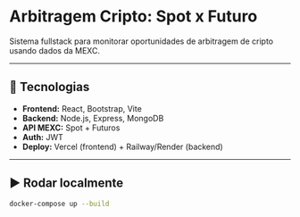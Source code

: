 # Arbitragem Cripto: Spot x Futuro

Sistema fullstack para monitorar oportunidades de arbitragem de cripto usando dados da MEXC.

---

## 🔧 Tecnologias

- **Frontend:** React, Bootstrap, Vite
- **Backend:** Node.js, Express, MongoDB
- **API MEXC:** Spot + Futuros
- **Auth:** JWT
- **Deploy:** Vercel (frontend) + Railway/Render (backend)

---

## ▶️ Rodar localmente

```bash
docker-compose up --build

